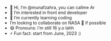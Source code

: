 - 👋 Hi, I’m @munafzahra, you can callme Ar
- 👀 I’m interested in front end developer
- 🌱 I’m currently learning coding
- I’m looking to collaborate on NASA 💞️ if possible
- 😄 Pronouns: i'm still 16 y.o lahh
- ⚡ Fun fact: start from June, 2023 :)

<!---
munafzahra/munafzahra is a ✨ special ✨ repository because its `README.md` (this file) appears on your GitHub profile.
You can click the Preview link to take a look at your changes.
--->

